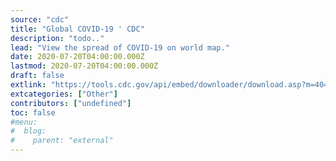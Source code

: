 ```yaml
---
source: "cdc"
title: "Global COVID-19 ' CDC"
description: "todo.."
lead: "View the spread of COVID-19 on world map."
date: 2020-07-20T04:00:00.000Z
lastmod: 2020-07-20T04:00:00.000Z
draft: false
extlink: "https://tools.cdc.gov/api/embed/downloader/download.asp?m=404952&c=410279"
extcategories: ["Other"]
contributors: ["undefined"]
toc: false
#menu:
#  blog:
#    parent: "external"
---
```


